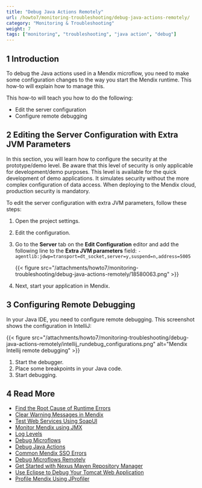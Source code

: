 ```yaml
---
title: "Debug Java Actions Remotely"
url: /howto7/monitoring-troubleshooting/debug-java-actions-remotely/
category: "Monitoring & Troubleshooting"
weight: 7
tags: ["monitoring", "troubleshooting", "java action", "debug"]
---
```


## 1 Introduction

To debug the Java actions used in a Mendix microflow, you need to make some configuration changes to the way you start the Mendix runtime. This how-to will explain how to manage this.

This how-to will teach you how to do the following:

* Edit the server configuration
* Configure remote debugging

## 2 Editing the Server Configuration with Extra JVM Parameters

In this section, you will learn how to configure the security at the prototype/demo level. Be aware that this level of security is only applicable for development/demo purposes. This level is available for the quick development of demo applications. It simulates security without the more complex configuration of data access. When deploying to the Mendix cloud, production security is mandatory.

To edit the server configuration with extra JVM parameters, follow these steps:

1. Open the project settings.
2. Edit the configuration.
3. Go to the **Server** tab on the **Edit Configuration** editor and add the following line to the **Extra JVM parameters** field: `-agentlib:jdwp=transport=dt_socket,server=y,suspend=n,address=5005`

    {{< figure src="/attachments/howto7/monitoring-troubleshooting/debug-java-actions-remotely/18580063.png" >}}

4. Next, start your application in Mendix.

## 3 Configuring Remote Debugging

In your Java IDE, you need to configure remote debugging. This screenshot shows the configuration in IntelliJ:

{{< figure src="/attachments/howto7/monitoring-troubleshooting/debug-java-actions-remotely/intellij_rundebug_configurations.png" alt="Mendix Intellij remote debugging" >}}

1. Start the debugger.
2. Place some breakpoints in your Java code.
3. Start debugging.

## 4 Read More

* [Find the Root Cause of Runtime Errors](/howto7/monitoring-troubleshooting/finding-the-root-cause-of-runtime-errors/)
* [Clear Warning Messages in Mendix](/howto7/monitoring-troubleshooting/clear-warning-messages/)
* [Test Web Services Using SoapUI](/howto7/testing/testing-web-services-using-soapui/)
* [Monitor Mendix using JMX](/howto7/monitoring-troubleshooting/monitoring-mendix-using-jmx/)
* [Log Levels](/howto7/monitoring-troubleshooting/log-levels/)
* [Debug Microflows](/howto7/monitoring-troubleshooting/debug-microflows/)
* [Debug Java Actions](/howto7/monitoring-troubleshooting/debug-java-actions/)
* [Common Mendix SSO Errors](/howto7/monitoring-troubleshooting/handle-common-mendix-sso-errors/)
* [Debug Microflows Remotely](/howto7/monitoring-troubleshooting/debug-microflows-remotely/)
* [Get Started with Nexus Maven Repository Manager](http://www.andrejkoelewijn.com/blog/2010/03/09/getting-started-with-nexus-maven-repository-manager/)
* [Use Eclipse to Debug Your Tomcat Web Application](http://www.andrejkoelewijn.com/blog/2003/10/23/using-eclipse-to-debug-your-tomcat-web-application/)
* [Profile Mendix Using JProfiler](http://www.andrejkoelewijn.com/blog/2014/01/15/profiling-mendix-using-jprofiler/)
